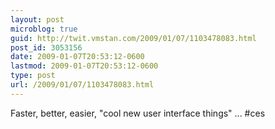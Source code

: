```yaml
---
layout: post
microblog: true
guid: http://twit.vmstan.com/2009/01/07/1103478083.html
post_id: 3053156
date: 2009-01-07T20:53:12-0600
lastmod: 2009-01-07T20:53:12-0600
type: post
url: /2009/01/07/1103478083.html
---
```

Faster, better, easier, "cool new user interface things" ... #ces
